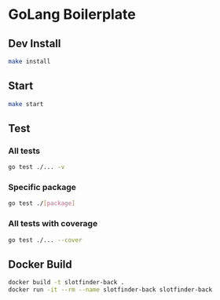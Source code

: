 # GoLang Boilerplate

## Dev Install

```bash
make install
```

## Start

```bash
make start
```

## Test

### All tests

```bash
go test ./... -v
```

### Specific package

```bash
go test ./[package]
```

### All tests with coverage

```bash
go test ./... --cover
```

## Docker Build

```bash
docker build -t slotfinder-back .
docker run -it --rm --name slotfinder-back slotfinder-back
```
